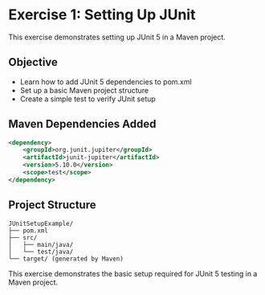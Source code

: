 # Exercise 1: Setting Up JUnit

This exercise demonstrates setting up JUnit 5 in a Maven project.

## Objective
- Learn how to add JUnit 5 dependencies to pom.xml
- Set up a basic Maven project structure
- Create a simple test to verify JUnit setup

## Maven Dependencies Added
```xml
<dependency>
    <groupId>org.junit.jupiter</groupId>
    <artifactId>junit-jupiter</artifactId>
    <version>5.10.0</version>
    <scope>test</scope>
</dependency>
```

## Project Structure
```
JUnitSetupExample/
├── pom.xml
├── src/
│   ├── main/java/
│   └── test/java/
└── target/ (generated by Maven)
```

This exercise demonstrates the basic setup required for JUnit 5 testing in a Maven project.
